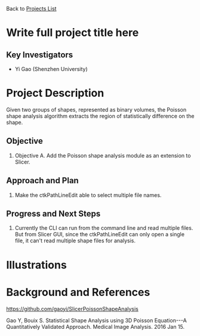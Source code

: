 Back to [Projects List](../../README.md#ProjectsList)

# Write full project title here

## Key Investigators

- Yi Gao (Shenzhen University)

# Project Description

<!-- Add a short paragraph describing the project. -->

Given two groups of shapes, represented as binary volumes, the Poisson shape analysis algorithm extracts the region of statistically difference on the shape.

## Objective

<!-- Describe here WHAT you would like to achieve (what you will have as end result). -->

1. Objective A. Add the Poisson shape analysis module as an extension to Slicer.

## Approach and Plan

<!-- Describe here HOW you would like to achieve the objectives stated above. -->

1. Make the ctkPathLineEdit able to select multiple file names.

## Progress and Next Steps

<!-- Update this section as you make progress, describing of what you have ACTUALLY DONE. If there are specific steps that you could not complete then you can describe them here, too. -->

1. Currently the CLI can run from the command line and read multiple files. But from Slicer GUI, since the ctkPathLineEdit can only open a single file, it can't read multiple shape files for analysis.

# Illustrations

<!-- Add pictures and links to videos that demonstrate what has been accomplished.
![Description of picture](Example2.jpg)
![Some more images](Example2.jpg)
-->

# Background and References

<!-- If you developed any software, include link to the source code repository. If possible, also add links to sample data, and to any relevant publications. -->

https://github.com/gaoyi/SlicerPoissonShapeAnalysis

Gao Y, Bouix S. Statistical Shape Analysis using 3D Poisson Equation---A Quantitatively Validated Approach. Medical Image Analysis. 2016 Jan 15.
